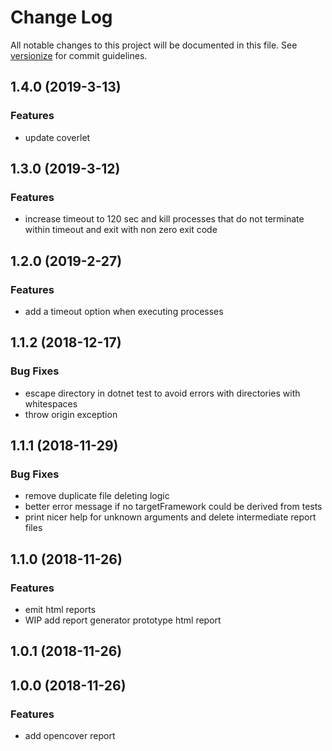 # Change Log

All notable changes to this project will be documented in this file. See [versionize](https://github.com/saintedlama/versionize) for commit guidelines.

<a name="1.4.0"></a>
## 1.4.0 (2019-3-13)

### Features

* update coverlet

## 1.3.0 (2019-3-12)

### Features

* increase timeout to 120 sec and kill processes that do not terminate within timeout and exit with non zero exit code

## 1.2.0 (2019-2-27)

### Features

* add a timeout option when executing processes

## 1.1.2 (2018-12-17)

### Bug Fixes

* escape directory in dotnet test to avoid errors with directories with whitespaces
* throw origin exception

## 1.1.1 (2018-11-29)

### Bug Fixes

* remove duplicate file deleting logic
* better error message if no targetFramework could be derived from tests
* print nicer help for unknown arguments and delete intermediate report files

## 1.1.0 (2018-11-26)

### Features

* emit html reports
* WIP add report generator prototype html report

## 1.0.1 (2018-11-26)

## 1.0.0 (2018-11-26)

### Features

* add opencover report

